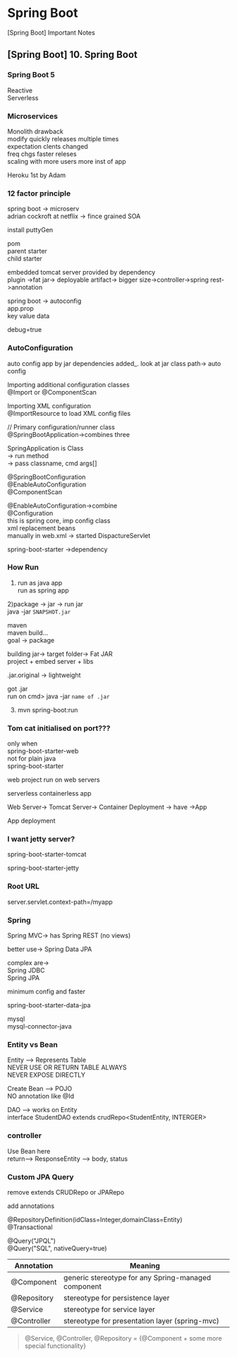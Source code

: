 # Spring Boot

[Spring Boot] Important Notes

## [Spring Boot] 10. Spring Boot

### Spring Boot 5

Reactive    
Serverless      

### Microservices

Monolith drawback                    
modify quickly releases multiple times          
expectation clents changed          
freq chgs faster releses                
scaling with more users more inst of app            


Heroku 1st by Adam          

### 12 factor principle

spring boot -> microserv                    
adrian cockroft at netflix -> fince grained SOA

install puttyGen            

pom     
parent starter          
child starter       

embedded tomcat server provided by dependency               
plugin ->fat jar-> deployable artifact-> bigger size->controller->spring rest->annotation           


spring boot -> autoconfig           
app.prop        
key value data          

debug=true      

### AutoConfiguration

auto config app by jar dependencies added_. look at jar class path-> auto config            

Importing additional configuration classes              
@Import or @ComponentScan           

Importing XML configuration                 
@ImportResource to load XML config files            


// Primary configuration/runner class           
@SpringBootApplication->combines three          

SpringApplication is Class      
-> run method       
-> pass classname, cmd args[]           

@SpringBootConfiguration        
@EnableAutoConfiguration        
@ComponentScan      


@EnableAutoConfiguration->combine           
@Configuration                          
this is spring core, imp config class           
xml replacement beans       
manually in web.xml 
-> started DispactureServlet        

spring-boot-starter ->dependency            

### How Run

1) run as java app      
run as spring app

2)package -> jar -> run jar         
java -jar `SNAPSHOT.jar`

maven               
maven build...              
goal -> package     

building jar-> target folder-> Fat JAR          
project + embed server + libs           

.jar.original -> lightweight                

got .jar            
run on cmd> java -jar `name of .jar`            

3) mvn spring-boot:run

### Tom cat initialised on port???

only when               
spring-boot-starter-web     
not for plain java      
spring-boot-starter     

web project run on web servers          

serverless containerless app

Web Server-> Tomcat Server-> Container Deployment -> have ->App         

App deployment          

### I want jetty server?

<exclusion>
    spring-boot-starter-tomcat
</exclusion>

spring-boot-starter-jetty           

### Root URL 

server.servlet.context-path=/myapp      

### Spring 

Spring MVC-> has Spring REST (no views)         

better use-> Spring Data JPA            

complex are->           
Spring JDBC     
Spring JPA      

minimum config and faster           

spring-boot-starter-data-jpa            

mysql               
mysql-connector-java            

### Entity vs Bean

Entity --> Represents Table             
NEVER USE OR RETURN TABLE ALWAYS        
NEVER EXPOSE DIRECTLY       

Create Bean --> POJO            
NO annotation like @Id          

DAO --> works on Entity         
interface StudentDAO extends crudRepo<StudentEntity, INTERGER>          


### controller 

Use Bean here           
return--> ResponseEntity<Bean> --> body, status         



### Custom JPA Query

remove extends CRUDRepo or JPARepo

add annotations             

@RepositoryDefinition(idClass=Integer,domainClass=Entity)           
@Transactional  


@Query("JPQL")          
@Query("SQL", nativeQuery=true)         


Annotation |	Meaning
---------- | ------------
@Component |	generic stereotype for any Spring-managed component
@Repository	| stereotype for persistence layer
@Service |	stereotype for service layer
@Controller |	stereotype for presentation layer (spring-mvc)


> @Service, @Controller, @Repository = {@Component + some more special functionality}








